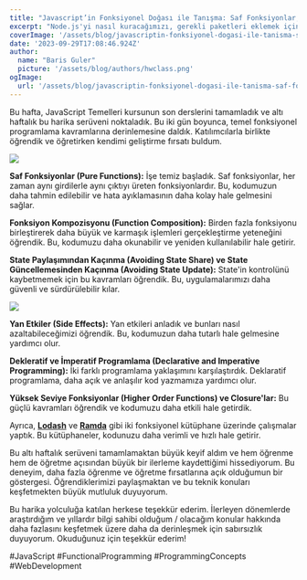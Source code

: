```yaml
---
title: "Javascript’in Fonksiyonel Doğası ile Tanışma: Saf Fonksiyonlar, Fonksiyon Kompozisyonu ve Fonksiyonel Kütüphaneler"
excerpt: "Node.js'yi nasıl kuracağımızı, gerekli paketleri eklemek için npm (Node Package Manager) kullanmayı ve yerleşik HTTP paketi ile web sunucusunu nasıl çalıştıracağımızı öğrenerek işe başladık."
coverImage: '/assets/blog/javascriptin-fonksiyonel-dogasi-ile-tanisma-saf-fonksiyonlar-fonksiyon-kompozisyonu-ve-fonksiyonel-kutuphaneler/cover.png'
date: '2023-09-29T17:08:46.924Z'
author:
  name: "Baris Guler"
  picture: '/assets/blog/authors/hwclass.png'
ogImage:
  url: '/assets/blog/javascriptin-fonksiyonel-dogasi-ile-tanisma-saf-fonksiyonlar-fonksiyon-kompozisyonu-ve-fonksiyonel-kutuphaneler/cover.png'
---
```


Bu hafta, JavaScript Temelleri kursunun son derslerini tamamladık ve altı haftalık bu harika serüveni noktaladık. Bu iki gün boyunca, temel fonksiyonel programlama kavramlarına derinlemesine daldık. Katılımcılarla birlikte öğrendik ve öğretirken kendimi geliştirme fırsatı buldum.

![](/assets/blog/javascriptin-fonksiyonel-dogasi-ile-tanisma-saf-fonksiyonlar-fonksiyon-kompozisyonu-ve-fonksiyonel-kutuphaneler/course.png)

**Saf Fonksiyonlar (Pure Functions):** İşe temiz başladık. Saf fonksiyonlar, her zaman aynı girdilerle aynı çıktıyı üreten fonksiyonlardır. Bu, kodumuzun daha tahmin edilebilir ve hata ayıklamasının daha kolay hale gelmesini sağlar.

**Fonksiyon Kompozisyonu (Function Composition):** Birden fazla fonksiyonu birleştirerek daha büyük ve karmaşık işlemleri gerçekleştirme yeteneğini öğrendik. Bu, kodumuzu daha okunabilir ve yeniden kullanılabilir hale getirir.

**State Paylaşımından Kaçınma (Avoiding State Share) ve State Güncellemesinden Kaçınma (Avoiding State Update):** State'in kontrolünü kaybetmemek için bu kavramları öğrendik. Bu, uygulamalarımızı daha güvenli ve sürdürülebilir kılar.

![](/assets/blog/javascriptin-fonksiyonel-dogasi-ile-tanisma-saf-fonksiyonlar-fonksiyon-kompozisyonu-ve-fonksiyonel-kutuphaneler/code.png)

**Yan Etkiler (Side Effects):** Yan etkileri anladık ve bunları nasıl azaltabileceğimizi öğrendik. Bu, kodumuzun daha tutarlı hale gelmesine yardımcı olur.

**Dekleratif ve İmperatif Programlama (Declarative and Imperative Programming):** İki farklı programlama yaklaşımını karşılaştırdık. Deklaratif programlama, daha açık ve anlaşılır kod yazmamıza yardımcı olur.

**Yüksek Seviye Fonksiyonlar (Higher Order Functions) ve Closure'lar:** Bu güçlü kavramları öğrendik ve kodumuzu daha etkili hale getirdik.

Ayrıca, **[Lodash](https://lodash.com/)** ve **[Ramda](https://ramdajs.com/)** gibi iki fonksiyonel kütüphane üzerinde çalışmalar yaptık. Bu kütüphaneler, kodunuzu daha verimli ve hızlı hale getirir.

Bu altı haftalık serüveni tamamlamaktan büyük keyif aldım ve hem öğrenme hem de öğretme açısından büyük bir ilerleme kaydettiğimi hissediyorum. Bu deneyim, daha fazla öğrenme ve öğretme fırsatlarına açık olduğumun bir göstergesi. Öğrendiklerimizi paylaşmaktan ve bu teknik konuları keşfetmekten büyük mutluluk duyuyorum.

Bu harika yolculuğa katılan herkese teşekkür ederim. İlerleyen dönemlerde araştırdığım ve yıllardır bilgi sahibi olduğum / olacağım konular hakkında daha fazlasını keşfetmek üzere daha da derinleşmek için sabırsızlık duyuyorum. Okuduğunuz için teşekkür ederim!

#JavaScript #FunctionalProgramming #ProgrammingConcepts #WebDevelopment